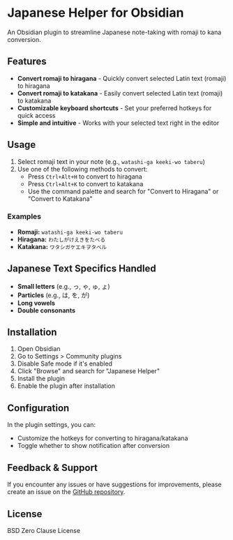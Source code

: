 # Japanese Helper for Obsidian

An Obsidian plugin to streamline Japanese note-taking with romaji to kana conversion.

## Features

- **Convert romaji to hiragana** - Quickly convert selected Latin text (romaji) to hiragana
- **Convert romaji to katakana** - Easily convert selected Latin text (romaji) to katakana
- **Customizable keyboard shortcuts** - Set your preferred hotkeys for quick access
- **Simple and intuitive** - Works with your selected text right in the editor

## Usage

1. Select romaji text in your note (e.g., `watashi-ga keeki-wo taberu`)
2. Use one of the following methods to convert:
   - Press `Ctrl+Alt+H` to convert to hiragana
   - Press `Ctrl+Alt+K` to convert to katakana
   - Use the command palette and search for "Convert to Hiragana" or "Convert to Katakana"

### Examples

- **Romaji:** `watashi-ga keeki-wo taberu`
- **Hiragana:** `わたしがけえきをたべる`
- **Katakana:** `ワタシガケエキヲタベル`

## Japanese Text Specifics Handled

- **Small letters** (e.g., っ, ゃ, ゅ, ょ)
- **Particles** (e.g., は, を, が)
- **Long vowels**
- **Double consonants**

## Installation

1. Open Obsidian
2. Go to Settings > Community plugins
3. Disable Safe mode if it's enabled
4. Click "Browse" and search for "Japanese Helper"
5. Install the plugin
6. Enable the plugin after installation

## Configuration

In the plugin settings, you can:

- Customize the hotkeys for converting to hiragana/katakana
- Toggle whether to show notification after conversion

## Feedback & Support

If you encounter any issues or have suggestions for improvements, please create an issue on the [GitHub repository](https://github.com/overfitted/obsidian-japanese-helper).

## License

BSD Zero Clause License
